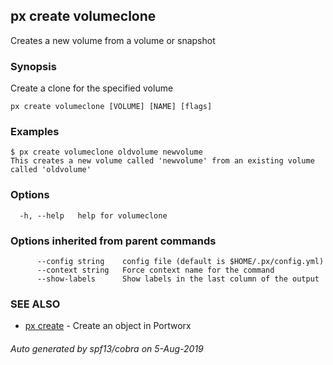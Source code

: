 ## px create volumeclone

Creates a new volume from a volume or snapshot

### Synopsis

Create a clone for the specified volume

```
px create volumeclone [VOLUME] [NAME] [flags]
```

### Examples

```
$ px create volumeclone oldvolume newvolume
This creates a new volume called 'newvolume' from an existing volume called 'oldvolume'
```

### Options

```
  -h, --help   help for volumeclone
```

### Options inherited from parent commands

```
      --config string    config file (default is $HOME/.px/config.yml)
      --context string   Force context name for the command
      --show-labels      Show labels in the last column of the output
```

### SEE ALSO

* [px create](px_create.md)	 - Create an object in Portworx

###### Auto generated by spf13/cobra on 5-Aug-2019
